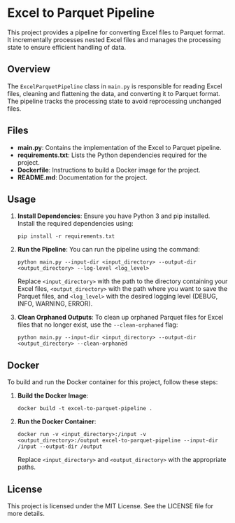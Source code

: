 # Excel to Parquet Pipeline

This project provides a pipeline for converting Excel files to Parquet format. It incrementally processes nested Excel files and manages the processing state to ensure efficient handling of data.

## Overview

The `ExcelParquetPipeline` class in `main.py` is responsible for reading Excel files, cleaning and flattening the data, and converting it to Parquet format. The pipeline tracks the processing state to avoid reprocessing unchanged files.

## Files

- **main.py**: Contains the implementation of the Excel to Parquet pipeline.
- **requirements.txt**: Lists the Python dependencies required for the project.
- **Dockerfile**: Instructions to build a Docker image for the project.
- **README.md**: Documentation for the project.

## Usage

1. **Install Dependencies**: Ensure you have Python 3 and pip installed. Install the required dependencies using:

   ```
   pip install -r requirements.txt
   ```

2. **Run the Pipeline**: You can run the pipeline using the command:

   ```
   python main.py --input-dir <input_directory> --output-dir <output_directory> --log-level <log_level>
   ```

   Replace `<input_directory>` with the path to the directory containing your Excel files, `<output_directory>` with the path where you want to save the Parquet files, and `<log_level>` with the desired logging level (DEBUG, INFO, WARNING, ERROR).

3. **Clean Orphaned Outputs**: To clean up orphaned Parquet files for Excel files that no longer exist, use the `--clean-orphaned` flag:

   ```
   python main.py --input-dir <input_directory> --output-dir <output_directory> --clean-orphaned
   ```

## Docker

To build and run the Docker container for this project, follow these steps:

1. **Build the Docker Image**:

   ```
   docker build -t excel-to-parquet-pipeline .
   ```

2. **Run the Docker Container**:

   ```
   docker run -v <input_directory>:/input -v <output_directory>:/output excel-to-parquet-pipeline --input-dir /input --output-dir /output
   ```

   Replace `<input_directory>` and `<output_directory>` with the appropriate paths.

## License

This project is licensed under the MIT License. See the LICENSE file for more details.